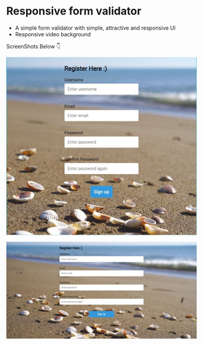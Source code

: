 # Responsive form validator
- A simple form validator with simple, attractive and responsive UI
- Responsive video background


ScreenShots Below 👇

![screenshot](https://github.com/blackcodding/Responsive-form-validator/blob/main/Form%20Responsive.JPG)

![screenshot](https://github.com/blackcodding/Responsive-form-validator/blob/main/Form.JPG)


